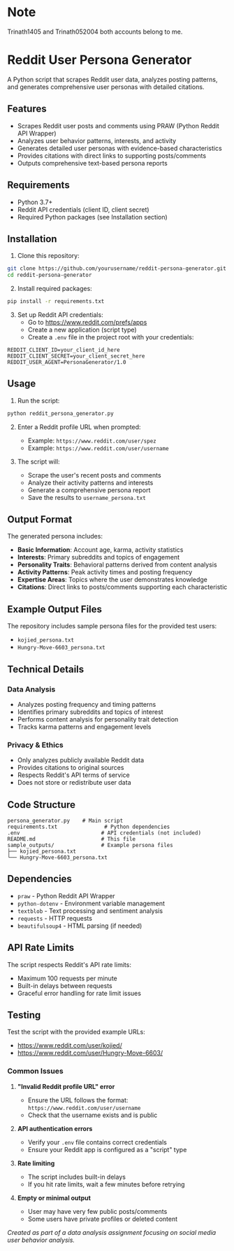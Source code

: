 # Note
Trinath1405 and Trinath052004 both accounts belong to me.
# Reddit User Persona Generator

A Python script that scrapes Reddit user data, analyzes posting patterns, and generates comprehensive user personas with detailed citations.

## Features

- Scrapes Reddit user posts and comments using PRAW (Python Reddit API Wrapper)
- Analyzes user behavior patterns, interests, and activity
- Generates detailed user personas with evidence-based characteristics
- Provides citations with direct links to supporting posts/comments
- Outputs comprehensive text-based persona reports

## Requirements

- Python 3.7+
- Reddit API credentials (client ID, client secret)
- Required Python packages (see Installation section)

## Installation

1. Clone this repository:
```bash
git clone https://github.com/yourusername/reddit-persona-generator.git
cd reddit-persona-generator
```

2. Install required packages:
```bash
pip install -r requirements.txt
```

3. Set up Reddit API credentials:
   - Go to https://www.reddit.com/prefs/apps
   - Create a new application (script type)
   - Create a `.env` file in the project root with your credentials:

```
REDDIT_CLIENT_ID=your_client_id_here
REDDIT_CLIENT_SECRET=your_client_secret_here
REDDIT_USER_AGENT=PersonaGenerator/1.0
```

## Usage

1. Run the script:
```bash
python reddit_persona_generator.py
```

2. Enter a Reddit profile URL when prompted:
   - Example: `https://www.reddit.com/user/spez`
   - Example: `https://www.reddit.com/user/username`

3. The script will:
   - Scrape the user's recent posts and comments
   - Analyze their activity patterns and interests
   - Generate a comprehensive persona report
   - Save the results to `username_persona.txt`

## Output Format

The generated persona includes:

- **Basic Information**: Account age, karma, activity statistics
- **Interests**: Primary subreddits and topics of engagement
- **Personality Traits**: Behavioral patterns derived from content analysis
- **Activity Patterns**: Peak activity times and posting frequency
- **Expertise Areas**: Topics where the user demonstrates knowledge
- **Citations**: Direct links to posts/comments supporting each characteristic

## Example Output Files

The repository includes sample persona files for the provided test users:
- `kojied_persona.txt`
- `Hungry-Move-6603_persona.txt`

## Technical Details

### Data Analysis
- Analyzes posting frequency and timing patterns
- Identifies primary subreddits and topics of interest
- Performs content analysis for personality trait detection
- Tracks karma patterns and engagement levels

### Privacy & Ethics
- Only analyzes publicly available Reddit data
- Provides citations to original sources
- Respects Reddit's API terms of service
- Does not store or redistribute user data

## Code Structure

```
persona_generator.py    # Main script
requirements.txt               # Python dependencies
.env                          # API credentials (not included)
README.md                     # This file
sample_outputs/               # Example persona files
├── kojied_persona.txt
└── Hungry-Move-6603_persona.txt
```

## Dependencies

- `praw` - Python Reddit API Wrapper
- `python-dotenv` - Environment variable management
- `textblob` - Text processing and sentiment analysis
- `requests` - HTTP requests
- `beautifulsoup4` - HTML parsing (if needed)

## API Rate Limits

The script respects Reddit's API rate limits:
- Maximum 100 requests per minute
- Built-in delays between requests
- Graceful error handling for rate limit issues

## Testing

Test the script with the provided example URLs:
- https://www.reddit.com/user/kojied/
- https://www.reddit.com/user/Hungry-Move-6603/


### Common Issues

1. **"Invalid Reddit profile URL" error**
   - Ensure the URL follows the format: `https://www.reddit.com/user/username`
   - Check that the username exists and is public

2. **API authentication errors**
   - Verify your `.env` file contains correct credentials
   - Ensure your Reddit app is configured as a "script" type

3. **Rate limiting**
   - The script includes built-in delays
   - If you hit rate limits, wait a few minutes before retrying

4. **Empty or minimal output**
   - User may have very few public posts/comments
   - Some users have private profiles or deleted content

*Created as part of a data analysis assignment focusing on social media user behavior analysis.*
